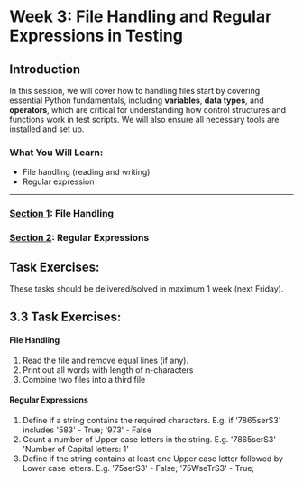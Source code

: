 # Week 3: File Handling and Regular Expressions in Testing

## Introduction

In this session, we will cover how to handling files start by covering essential Python fundamentals, including **variables**, **data types**, and **operators**, which are critical for understanding how control structures and functions work in test scripts. We will also ensure all necessary tools are installed and set up.

### What You Will Learn:

- File handling (reading and writing)
- Regular expression

---


### [Section 1](file-handling.md): File Handling

### [Section 2](regular_expressions.md): Regular Expressions


## Task Exercises:

These tasks should be delivered/solved in maximum 1 week (next Friday).


## 3.3 Task Exercises:

#### File Handling
1. Read the file and remove equal lines (if any).
2. Print out all words with length of n-characters
3. Combine two files into a third file

#### Regular Expressions
1. Define if a string contains the required characters. E.g. if '7865serS3' includes '583' - True; '973' - False
2. Count a number of Upper case letters in the string. E.g. '7865serS3' - 'Number of Capital letters: 1'
3. Define if the string contains at least one Upper case letter followed by Lower case letters. E.g. '75serS3' - False; '75WseTrS3' - True;

